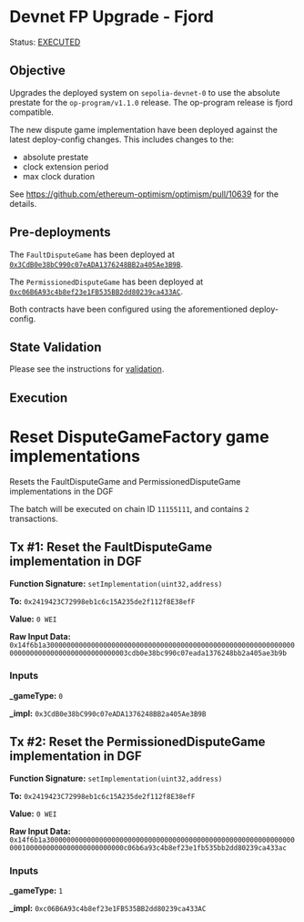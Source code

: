 # Devnet FP Upgrade - Fjord

Status: [EXECUTED](https://sepolia.etherscan.io/tx/0x7eb73a9e5eaa60aed79c09406fe5d9a890c7b7ca01839cb729e8c29cb700d161)

## Objective 

Upgrades the deployed system on `sepolia-devnet-0` to use the absolute prestate for the `op-program/v1.1.0` release.
The op-program release is fjord compatible.

The new dispute game implementation have been deployed against the latest deploy-config changes. This includes changes to the:
- absolute prestate
- clock extension period
- max clock duration

See https://github.com/ethereum-optimism/optimism/pull/10639 for the details.


## Pre-deployments

The `FaultDisputeGame` has been deployed at [`0x3CdB0e38bC990c07eADA1376248BB2a405Ae3B9B`](https://sepolia.etherscan.io/address/0x3CdB0e38bC990c07eADA1376248BB2a405Ae3B9B).

The `PermissionedDisputeGame` has been deployed at [`0xc06B6A93c4b8ef23e1FB535BB2dd80239ca433AC`](https://sepolia.etherscan.io/address/0xc06B6A93c4b8ef23e1FB535BB2dd80239ca433AC).

Both contracts have been configured using the aforementioned deploy-config.


## State Validation

Please see the instructions for [validation](./VALIDATION.md).


## Execution

# Reset DisputeGameFactory game implementations
Resets the FaultDisputeGame and PermissionedDisputeGame implementations in the DGF

The batch will be executed on chain ID `11155111`, and contains `2` transactions.

## Tx #1: Reset the FaultDisputeGame implementation in DGF


**Function Signature:** `setImplementation(uint32,address)`

**To:** `0x2419423C72998eb1c6c15A235de2f112f8E38efF`

**Value:** `0 WEI`

**Raw Input Data:** `0x14f6b1a300000000000000000000000000000000000000000000000000000000000000000000000000000000000000003cdb0e38bc990c07eada1376248bb2a405ae3b9b`

### Inputs
**_gameType:** `0`

**_impl:** `0x3CdB0e38bC990c07eADA1376248BB2a405Ae3B9B`


## Tx #2: Reset the PermissionedDisputeGame implementation in DGF


**Function Signature:** `setImplementation(uint32,address)`

**To:** `0x2419423C72998eb1c6c15A235de2f112f8E38efF`

**Value:** `0 WEI`

**Raw Input Data:** `0x14f6b1a30000000000000000000000000000000000000000000000000000000000000001000000000000000000000000c06b6a93c4b8ef23e1fb535bb2dd80239ca433ac`

### Inputs
**_gameType:** `1`

**_impl:** `0xc06B6A93c4b8ef23e1FB535BB2dd80239ca433AC`

